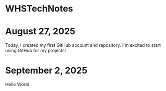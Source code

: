 # WHSTechNotes

# August 27, 2025

Today, I created my first GitHub account and repository. I'm excited to start using GitHub for my projects!

# September 2, 2025
Hello World
